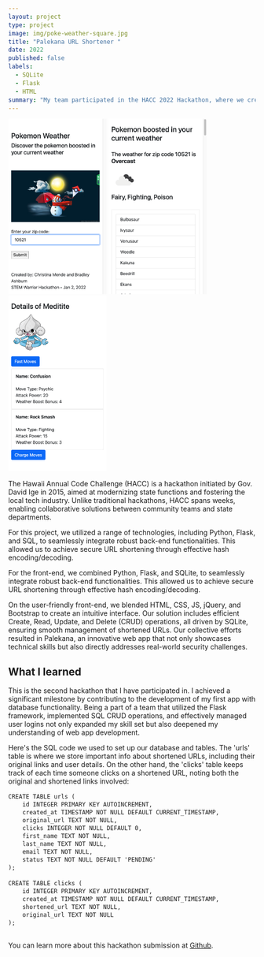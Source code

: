 ```yaml
---
layout: project
type: project
image: img/poke-weather-square.jpg
title: "Palekana URL Shortener "
date: 2022
published: false
labels:
  - SQLite
  - Flask
  - HTML
summary: "My team participated in the HACC 2022 Hackathon, where we created Palekana: a secure URL Shortening App tailored for government employees. Palekana enables the effortless creation and curation of safely-shortened URLs, ensuring a secure online environment for public distribution. Our app addresses online security concerns and promotes safer online interactions."
---
```


<div class="text-center p-4">
  <img width="200px" src="../img/projects/pw1.png" class="img-thumbnail" >
  <img width="200px" src="../img/projects/pw2.png" class="img-thumbnail" >
  <img width="200px" src="../img/projects/pw3.png" class="img-thumbnail" >
</div>

The Hawaii Annual Code Challenge (HACC) is a hackathon initiated by Gov. David Ige in 2015, aimed at modernizing state functions and fostering the local tech industry. Unlike traditional hackathons, HACC spans weeks, enabling collaborative solutions between community teams and state departments.

For this project, we utilized a range of technologies, including Python, Flask, and SQL, to seamlessly integrate robust back-end functionalities. This allowed us to achieve secure URL shortening through effective hash encoding/decoding. 

For the front-end, we combined Python, Flask, and SQLite, to seamlessly integrate robust back-end functionalities. This allowed us to achieve secure URL shortening through effective hash encoding/decoding. 

On the user-friendly front-end, we blended HTML, CSS, JS, jQuery, and Bootstrap to create an intuitive interface. Our solution includes efficient Create, Read, Update, and Delete (CRUD) operations, all driven by SQLite, ensuring smooth management of shortened URLs. Our collective efforts resulted in Palekana, an innovative web app that not only showcases technical skills but also directly addresses real-world security challenges.

## What I learned
This is the second hackathon that I have participated in.  I achieved a significant milestone by contributing to the development of my first app with database functionality. Being a part of a team that utilized the Flask framework, implemented SQL CRUD operations, and effectively managed user logins not only expanded my skill set but also deepened my understanding of web app development.

Here's the SQL code we used to set up our database and tables. The 'urls' table is where we store important info about shortened URLs, including their original links and user details. On the other hand, the 'clicks' table keeps track of each time someone clicks on a shortened URL, noting both the original and shortened links involved:

```sqlite
CREATE TABLE urls (
	id INTEGER PRIMARY KEY AUTOINCREMENT,
	created_at TIMESTAMP NOT NULL DEFAULT CURRENT_TIMESTAMP,
	original_url TEXT NOT NULL,
	clicks INTEGER NOT NULL DEFAULT 0,
	first_name TEXT NOT NULL,
	last_name TEXT NOT NULL,
	email TEXT NOT NULL,
	status TEXT NOT NULL DEFAULT 'PENDING'
);

CREATE TABLE clicks (
	id INTEGER PRIMARY KEY AUTOINCREMENT,
	created_at TIMESTAMP NOT NULL DEFAULT CURRENT_TIMESTAMP,
	shortened_url TEXT NOT NULL,
	original_url TEXT NOT NULL
);
      
```

You can learn more about this hackathon submission at [Github](https://github.com/ashburnb/PalekanaURLShortener).
